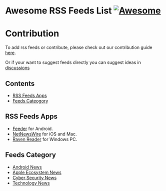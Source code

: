 # Awesome RSS Feeds List [![Awesome](https://cdn.rawgit.com/sindresorhus/awesome/d7305f38d29fed78fa85652e3a63e154dd8e8829/media/badge.svg)](https://github.com/himanshuchandola/awesome-rss)

# Contribution

To add rss feeds or contribute, please check out our contribution guide [here](https://github.com/himanshuchandola/awesome-rss/blob/main/CONTRIBUTING.md).

Or if your want to suggest feeds directly you can suggest ideas in [discussions](https://github.com/himanshuchandola/awesome-rss/discussions/1#discussioncomment-891742)

## Contents
- [RSS Feeds Apps](#rss-feeds-apps)
- [Feeds Cateogory](#feeds-category)

## RSS Feeds Apps
- [Feeder](https://f-droid.org/en/packages/com.nononsenseapps.feeder/) for Android.
- [NetNewsWire](https://github.com/Ranchero-Software/NetNewsWire) for iOS and Mac.
- [Raven Reader](https://github.com/hello-efficiency-inc/raven-reader) for Windows PC.

## Feeds Category
- [Android News](https://github.com/himanshuchandola/awesome-rss/blob/main/OPML%20Files/Android%20News/android.opml)
- [Apple Ecosystem News](https://github.com/himanshuchandola/awesome-rss/blob/main/OPML%20Files/iOS%20News/iOS.opml)
- [Cyber Security News](https://github.com/himanshuchandola/awesome-rss/blob/main/OPML%20Files/Cyber%20Security%20News/cybersecurity.opml)
- [Technology News](https://github.com/himanshuchandola/awesome-rss/blob/main/OPML%20Files/Technology/technology.opml)
